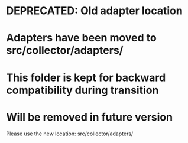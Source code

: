 # DEPRECATED: Old adapter location
# Adapters have been moved to src/collector/adapters/
# This folder is kept for backward compatibility during transition
# Will be removed in future version

Please use the new location: src/collector/adapters/
